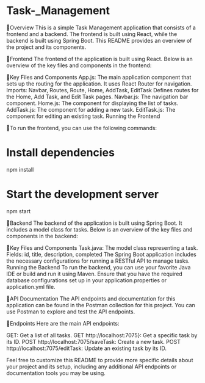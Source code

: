 # Task-_Management
🔹Overview
This is a simple Task Management application that consists of a frontend and a backend. The frontend is built using React, while the backend is built using Spring Boot. This README provides an overview of the project and its components.

🔹Frontend
The frontend of the application is built using React. Below is an overview of the key files and components in the frontend:

🔹Key Files and Components
App.js: The main application component that sets up the routing for the application. It uses React Router for navigation.
Imports: Navbar, Routes, Route, Home, AddTask, EditTask
Defines routes for the Home, Add Task, and Edit Task pages.
Navbar.js: The navigation bar component.
Home.js: The component for displaying the list of tasks.
AddTask.js: The component for adding a new task.
EditTask.js: The component for editing an existing task.
Running the Frontend

🔹To run the frontend, you can use the following commands:

 
# Install dependencies
npm install

# Start the development server
npm start

🔹Backend
The backend of the application is built using Spring Boot. It includes a model class for tasks. Below is an overview of the key files and components in the backend:

🔹Key Files and Components
Task.java: The model class representing a task.
Fields: id, title, description, completed
The Spring Boot application includes the necessary configurations for running a RESTful API to manage tasks.
Running the Backend
To run the backend, you can use your favorite Java IDE or build and run it using Maven. Ensure that you have the required database configurations set up in your application.properties or application.yml file.

🔹API Documentation
The API endpoints and documentation for this application can be found in the Postman collection for this project. You can use Postman to explore and test the API endpoints.

🔹Endpoints
Here are the main API endpoints:

GET: Get a list of all tasks.
GET http://localhost:7075}: Get a specific task by its ID.
POST http://localhost:7075/saveTask: Create a new task.
POST http://localhost:7075/editTask: Update an existing task by its ID.

Feel free to customize this README to provide more specific details about your project and its setup, including any additional API endpoints or documentation tools you may be using.
